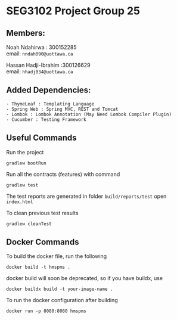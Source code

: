 <h1> SEG3102 Project Group 25 </h1> 

<h2> Members: </h2>


Noah Ndahirwa : 300152285 <br>
email: `nndah090@uottawa.ca` <br>



Hassan Hadji-Ibrahim :300126629 <br>
email: `hhadj034@uottawa.ca` <br>

<h2> Added Dependencies: </h2>

    - ThymeLeaf : Templating Language 
    - Spring Web : Spring MVC, REST and Tomcat
    - Lombok : Lombok Annotation (May Need Lombok Compiler Plugin)
    - Cucumber : Testing Framework

<h2> Useful Commands </h2>

Run the project
```shell
gradlew bootRun
```

Run all the contracts (features) with command
```shell
gradlew test
```

The test reports are generated in folder
`build/reports/test` open `index.html`

To clean previous test results
```shell
gradlew cleanTest
```

<h2> Docker Commands </h2>

To build the docker file, run the following
```shell
docker build -t hmspms .
```
docker build will soon be deprecated, so if you have buildx, use
```shell
docker buildx build -t your-image-name .
```


To run the docker configuration after building
```shell
docker run -p 8080:8080 hmspms
```
